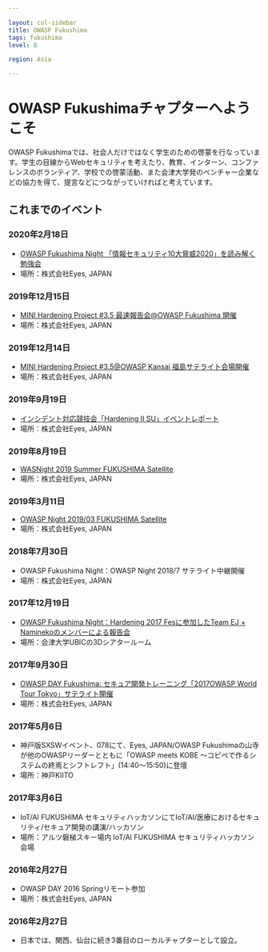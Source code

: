 ```yaml
---

layout: col-sidebar
title: OWASP Fukushima
tags: fukushima
level: 0

region: Asia

---
```


# OWASP Fukushimaチャプターへようこそ

OWASP Fukushimaでは、社会人だけではなく学生のための啓蒙を行なっています。学生の目線からWebセキュリティを考えたり、教育、インターン、コンファレンスのボランティア、学校での啓蒙活動、また会津大学発のベンチャー企業などの協力を得て、提言などにつながっていければと考えています。

## これまでのイベント

### 2020年2月18日

* [OWASP Fukushima Night 「情報セキュリティ10大脅威2020」を読み解く勉強会](https://owasp-fukushima.connpass.com/event/166666/)
* 場所：株式会社Eyes, JAPAN

### 2019年12月15日

* [MINI Hardening Project #3.5 最速報告会@OWASP Fukushima 開催](https://owasp-fukushima.connpass.com/event/157000/)
* 場所：株式会社Eyes, JAPAN

### 2019年12月14日

* [MINI Hardening Project #3.5@OWASP Kansai 福島サテライト会場開催](https://owasp-fukushima.connpass.com/event/155918/)
* 場所：株式会社Eyes, JAPAN

### 2019年9月19日

* [インシデント対応競技会「Hardening II SU」イベントレポート](https://owasp-fukushima.connpass.com/event/145080/)
* 場所：株式会社Eyes, JAPAN

### 2019年8月19日

* [WASNight 2019 Summer FUKUSHIMA Satellite](https://owasp-fukushima.connpass.com/event/142725/)
* 場所：株式会社Eyes, JAPAN

### 2019年3月11日

* [OWASP Night 2019/03 FUKUSHIMA Satellite](https://owasp-fukushima.connpass.com/event/123902/)
* 場所：株式会社Eyes, JAPAN

### 2018年7月30日

* OWASP Fukushima Night：OWASP Night 2018/7 サテライト中継開催
* 場所：株式会社Eyes, JAPAN

### 2017年12月19日

* [OWASP Fukushima Night：Hardening 2017 Fesに参加したTeam EJ + Naminekoのメンバーによる報告会](https://owasp-fukushima.connpass.com/event/74921/)
* 場所：会津大学UBICの3Dシアタールーム

### 2017年9月30日

* [OWASP DAY Fukushima: セキュア開発トレーニング「2017OWASP World Tour Tokyo」サテライト開催](https://owasp-fukushima.connpass.com/event/66332/)
* 場所：株式会社Eyes, JAPAN

### 2017年5月6日

* 神戸版SXSWイベント、078にて、Eyes, JAPAN/OWASP Fukushimaの山寺が他のOWASPリーダーとともに「OWASP meets KOBE ～コピペで作るシステムの終焉とシフトレフト」(14:40〜15:50)に登壇
* 場所：神戸KIITO

### 2017年3月6日

* IoT/AI FUKUSHIMA セキュリティハッカソンにてIoT/AI/医療におけるセキュリティ/セキュア開発の講演/ハッカソン
* 場所：アルツ磐梯スキー場内 IoT/AI FUKUSHIMA セキュリティハッカソン会場

### 2016年2月27日

* OWASP DAY 2016 Springリモート参加
* 場所：株式会社Eyes, JAPAN

### 2016年2月27日

* 日本では、関西、仙台に続き3番目のローカルチャプターとして設立。
